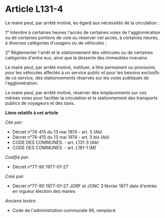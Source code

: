 # Article L131-4

Le maire peut, par arrêté motivé, eu égard aux nécessités de la circulation :

1° Interdire à certaines heures l'accès de certaines voies de l'agglomération ou de certaines portions de voie ou réserver
cet accès, à certaines heures, à diverses catégories d'usagers ou de véhicules ; 

2° Réglementer l'arrêt et le stationnement des véhicules ou de certaines catégories d'entre eux, ainsi que la desserte des
immeubles riverains. 

Le maire peut, par arrêté motivé, instituer, à titre permanent ou provisoire, pour les véhicules affectés à un service public
et pour les besoins exclusifs de ce service, des stationnements réservés sur les voies publiques de l'agglomération. 

Le maire peut, par arrêté motivé, réserver des emplacements sur ces mêmes voies pour faciliter la circulation et le
stationnement des transports publics de voyageurs et des taxis.

**Liens relatifs à cet article**

_Cité par_:

  - Décret n°74-415 du 13 mai 1974 - art. 5 (Ab)
  - Décret n°74-415 du 13 mai 1974 - art. 5 bis (Ab)
  - CODE DES COMMUNES. - art. L131-3 (Ab)
  - CODE DES COMMUNES. - art. L181-1 (M)

_Codifié par_:

  - Décret n°77-90 1977-01-27

_Créé par_:

  - Décret n°77-90 1977-01-27 JORF et JONC 3 février 1977 date d'entrée en vigueur élection des maires

_Anciens textes_:

  - Code de l'administration communale 98, remplacé
